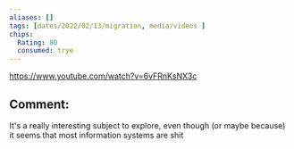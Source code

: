 ```yaml
---
aliases: []
tags: [dates/2022/02/13/migration, media/videos ]
chips:
  Rating: 80
  consumed: trye
---
```

 
https://www.youtube.com/watch?v=6vFRnKsNX3c
## Comment:
It's a really interesting subject to explore, even though (or maybe because) it seems that most information systems are shit